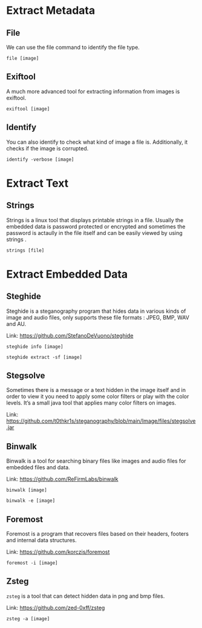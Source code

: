 # Extract Metadata

## File

We can use the file command to identify the file type.

```
file [image]
```

## Exiftool

A much more advanced tool for extracting information from images is exiftool.

```
exiftool [image]
```

## Identify

You can also identify to check what kind of image a file is. Additionally, it checks if the image is corrupted.

```
identify -verbose [image]
```

# Extract Text

## Strings

Strings is a linux tool that displays printable strings in a file. Usually the embedded data is password protected or encrypted and sometimes the password is actaully in the file itself and can be easily viewed by using strings .

```
strings [file]
```

# Extract Embedded Data

## Steghide

Steghide is a steganography program that hides data in various kinds of image and audio files, only supports these file formats : JPEG, BMP, WAV and AU. 

Link: https://github.com/StefanoDeVuono/steghide

```
steghide info [image]
```

```
steghide extract -sf [image]
```

## Stegsolve

Sometimes there is a message or a text hidden in the image itself and in order to view it you need to apply some color filters or play with the color levels. It’s a small java tool that applies many color filters on images.

Link: https://github.com/t0thkr1s/steganography/blob/main/Image/files/stegsolve.jar

## Binwalk

Binwalk is a tool for searching binary files like images and audio files for embedded files and data.

Link: https://github.com/ReFirmLabs/binwalk

```
binwalk [image]
```

```
binwalk -e [image]
```


## Foremost

Foremost is a program that recovers files based on their headers, footers and internal data structures.

Link: https://github.com/korczis/foremost

```
foremost -i [image]
```

## Zsteg

`zsteg` is a tool that can detect hidden data in png and bmp files.

Link: https://github.com/zed-0xff/zsteg

```
zsteg -a [image]
```
